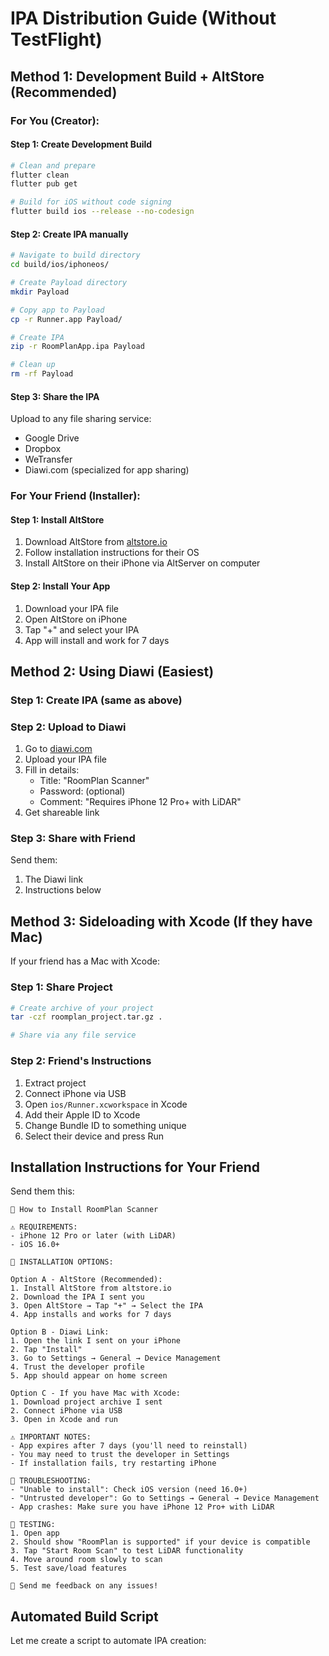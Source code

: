 # IPA Distribution Guide (Without TestFlight)

## Method 1: Development Build + AltStore (Recommended)

### For You (Creator):

#### Step 1: Create Development Build
```bash
# Clean and prepare
flutter clean
flutter pub get

# Build for iOS without code signing
flutter build ios --release --no-codesign
```

#### Step 2: Create IPA manually
```bash
# Navigate to build directory
cd build/ios/iphoneos/

# Create Payload directory
mkdir Payload

# Copy app to Payload
cp -r Runner.app Payload/

# Create IPA
zip -r RoomPlanApp.ipa Payload

# Clean up
rm -rf Payload
```

#### Step 3: Share the IPA
Upload to any file sharing service:
- Google Drive
- Dropbox
- WeTransfer
- Diawi.com (specialized for app sharing)

### For Your Friend (Installer):

#### Step 1: Install AltStore
1. Download AltStore from [altstore.io](https://altstore.io)
2. Follow installation instructions for their OS
3. Install AltStore on their iPhone via AltServer on computer

#### Step 2: Install Your App
1. Download your IPA file
2. Open AltStore on iPhone
3. Tap "+" and select your IPA
4. App will install and work for 7 days

## Method 2: Using Diawi (Easiest)

### Step 1: Create IPA (same as above)

### Step 2: Upload to Diawi
1. Go to [diawi.com](https://diawi.com)
2. Upload your IPA file
3. Fill in details:
   - Title: "RoomPlan Scanner"
   - Password: (optional)
   - Comment: "Requires iPhone 12 Pro+ with LiDAR"
4. Get shareable link

### Step 3: Share with Friend
Send them:
1. The Diawi link
2. Instructions below

## Method 3: Sideloading with Xcode (If they have Mac)

If your friend has a Mac with Xcode:

### Step 1: Share Project
```bash
# Create archive of your project
tar -czf roomplan_project.tar.gz .

# Share via any file service
```

### Step 2: Friend's Instructions
1. Extract project
2. Connect iPhone via USB
3. Open `ios/Runner.xcworkspace` in Xcode
4. Add their Apple ID to Xcode
5. Change Bundle ID to something unique
6. Select their device and press Run

## Installation Instructions for Your Friend

Send them this:

```
📱 How to Install RoomPlan Scanner

⚠️ REQUIREMENTS:
- iPhone 12 Pro or later (with LiDAR)
- iOS 16.0+

🔧 INSTALLATION OPTIONS:

Option A - AltStore (Recommended):
1. Install AltStore from altstore.io
2. Download the IPA I sent you
3. Open AltStore → Tap "+" → Select the IPA
4. App installs and works for 7 days

Option B - Diawi Link:
1. Open the link I sent on your iPhone
2. Tap "Install"
3. Go to Settings → General → Device Management
4. Trust the developer profile
5. App should appear on home screen

Option C - If you have Mac with Xcode:
1. Download project archive I sent
2. Connect iPhone via USB
3. Open in Xcode and run

⚠️ IMPORTANT NOTES:
- App expires after 7 days (you'll need to reinstall)
- You may need to trust the developer in Settings
- If installation fails, try restarting iPhone

🚫 TROUBLESHOOTING:
- "Unable to install": Check iOS version (need 16.0+)
- "Untrusted developer": Go to Settings → General → Device Management
- App crashes: Make sure you have iPhone 12 Pro+ with LiDAR

🎯 TESTING:
1. Open app
2. Should show "RoomPlan is supported" if your device is compatible
3. Tap "Start Room Scan" to test LiDAR functionality
4. Move around room slowly to scan
5. Test save/load features

📝 Send me feedback on any issues!
```

## Automated Build Script

Let me create a script to automate IPA creation: 